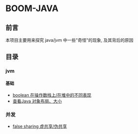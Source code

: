 # BOOM-JAVA

## 前言

本项目主要用来探究 java/jvm 中一些"奇怪"的现象, 及其背后的原因

## 目录

### jvm

#### 基础

- [boolean 在操作数栈上/在堆中的不同表现](./src/main/java/me/giraffetree/java/boomjava/jvm/data_type/primitive/bool)
- [查看Java 对象布局、大小](./src/main/java/me/giraffetree/java/boomjava/jvm/jol/JolTest.java)



### 并发

- [false sharing 虚共享/伪共享](./src/main/java/me/giraffetree/java/boomjava/concurrent/problem/falseShare)

